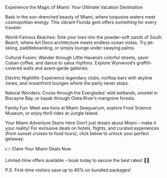Experience the Magic of Miami: Your Ultimate Vacation Destination

Bask in the sun-drenched beauty of Miami, where turquoise waters meet cosmopolitan energy. This vibrant Florida gem offers something for every traveler:

World-Famous Beaches: Sink your toes into the powder-soft sands of South Beach, where Art Deco architecture meets endless ocean vistas. Try jet-skiing, paddleboarding, or simply lounge under swaying palms.

Cultural Fusion: Wander through Little Havana’s colorful streets, savor Cuban coffee, and dance to salsa rhythms. Explore Wynwood’s graffiti-covered walls and avant-garde galleries.

Electric Nightlife: Experience legendary clubs, rooftop bars with skyline views, and oceanfront lounges where the party never stops.

Natural Wonders: Cruise through the Everglades’ wild wetlands, snorkel in Biscayne Bay, or kayak through Oleta River’s mangrove forests.

Family Fun: Meet sea lions at Miami Seaquarium, explore Frost Science Museum, or enjoy thrill rides at Jungle Island.

Your Miami Adventure Starts Here
Don’t just dream about Miami – make it your reality! For exclusive deals on hotels, flights, and curated experiences (from sunset cruises to food tours), click below to unlock your perfect getaway:

👉 Claim Your Miami Deals Now

Limited-time offers available – book today to secure the best rates! 🌴✨

P.S. First-time visitors save up to 40% on bundled packages!
